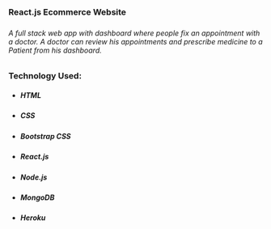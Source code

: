 <h3>React.js Ecommerce Website<h3>
        <h6>A full stack web app with dashboard where people fix an appointment with a doctor. A doctor can review his appointments and prescribe medicine to a Patient from his dashboard.</h6>
        <h3>Technology Used:</h3>
        <ul>
            <li>
                <h5>HTML</h5>
            </li>
            <li>
                <h5>CSS</h5>
            </li>
            <li>
                <h5>Bootstrap CSS</h5>
            </li>
            <li>
                <h5>React.js</h5>
            </li>
            <li>
                <h5>Node.js</h5>
            </li>
            <li>
                <h5>MongoDB</h5>
            </li>
            <li>
                <h5>Heroku</h5>
            </li>
        </ul>
